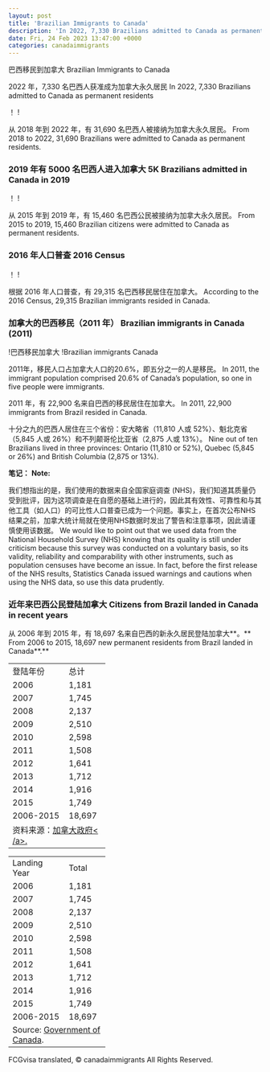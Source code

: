```yaml
---
layout: post
title: 'Brazilian Immigrants to Canada'
description: 'In 2022, 7,330 Brazilians admitted to Canada as permanent residents From 2018 to 2022, 31,690 Brazilians were admitted to Canada...'
date: Fri, 24 Feb 2023 13:47:00 +0000
categories: canadaimmigrants
---
```


巴西移民到加拿大	Brazilian Immigrants to Canada
	
2022 年，7,330 名巴西人获准成为加拿大永久居民	In 2022, 7,330 Brazilians admitted to Canada as permanent residents
	
！	!
	
从 2018 年到 2022 年，有 31,690 名巴西人被接纳为加拿大永久居民。	From 2018 to 2022, 31,690 Brazilians were admitted to Canada as permanent residents.
	
### 2019 年有 5000 名巴西人进入加拿大	5K Brazilians admitted in Canada in 2019
	
！	!
	
从 2015 年到 2019 年，有 15,460 名巴西公民被接纳为加拿大永久居民。	From 2015 to 2019, 15,460 Brazilian citizens were admitted to Canada as permanent residents.
	
### 2016 年人口普查	2016 Census
	
！	!
	
根据 2016 年人口普查，有 29,315 名巴西移民居住在加拿大。	According to the 2016 Census, 29,315 Brazilian immigrants resided in Canada.
	
### 加拿大的巴西移民（2011 年）	Brazilian immigrants in Canada (2011)
	
!巴西移民加拿大	!Brazilian immigrants Canada
	
2011年，移民人口占加拿大人口的20.6%，即五分之一的人是移民。	In 2011, the immigrant population comprised 20.6% of Canada’s population, so one in five people were immigrants.
	
2011 年，有 22,900 名来自巴西的移民居住在加拿大。	In 2011, 22,900 immigrants from Brazil resided in Canada.
	
十分之九的巴西人居住在三个省份：安大略省（11,810 人或 52%）、魁北克省（5,845 人或 26%）和不列颠哥伦比亚省（2,875 人或 13%）。	Nine out of ten Brazilians lived in three provinces: Ontario (11,810 or 52%), Quebec (5,845 or 26%) and British Columbia (2,875 or 13%).
	
**笔记：**	**Note:**
	
我们想指出的是，我们使用的数据来自全国家庭调查 (NHS)，我们知道其质量仍受到批评，因为这项调查是在自愿的基础上进行的，因此其有效性、可靠性和与其他工具（如人口）的可比性人口普查已成为一个问题。事实上，在首次公布NHS结果之前，加拿大统计局就在使用NHS数据时发出了警告和注意事项，因此请谨慎使用该数据。	We would like to point out that we used data from the National Household Survey (NHS) knowing that its quality is still under criticism because this survey was conducted on a voluntary basis, so its validity, reliability and comparability with other instruments, such as population censuses have become an issue. In fact, before the first release of the NHS results, Statistics Canada issued warnings and cautions when using the NHS data, so use this data prudently.
	
### 近年来巴西公民登陆加拿大	Citizens from Brazil landed in Canada in recent years
	
从 2006 年到 2015 年，有 18,697 名来自巴西的新永久居民登陆加拿大**。**	From 2006 to 2015, 18,697 new permanent residents from Brazil landed in Canada**.**
	
<table width="161"><tbody><tr><td width="96">登陆年份</td><td width="65">总计</td></tr><tr><td width="96">2006</td><td width="65">1,181</td></tr><tr><td width="96">2007</td><td width="65 ">1,745</td></tr><tr><td width="96">2008</td><td width="65">2,137</td></tr><tr><td 宽度="96">2009</td><td width="65">2,510</td></tr><tr><td width="96">2010</td><td width="65" >2,598</td></tr><tr><td width="96">2011</td><td width="65">1,508</td></tr><tr><td width= "96">2012</td><td width="65">1,641</td></tr><tr><td width="96">2013</td><td width="65"> 1,712</td></tr><tr><td width="96">2014</td><td width="65">1,916</td></tr><tr><td width=" 96">2015</td><td width="65">1,749</td></tr><tr><td width="96">2006-2015</td><td width="65" >18,697</td></tr><tr><td colspan="2" width="161">资料来源：<a href="http://open.canada.ca/en">加拿大政府< /a>.</td></tr></tbody></table>	<table width="161"><tbody><tr><td width="96">Landing Year</td><td width="65">Total</td></tr><tr><td width="96">2006</td><td width="65">1,181</td></tr><tr><td width="96">2007</td><td width="65">1,745</td></tr><tr><td width="96">2008</td><td width="65">2,137</td></tr><tr><td width="96">2009</td><td width="65">2,510</td></tr><tr><td width="96">2010</td><td width="65">2,598</td></tr><tr><td width="96">2011</td><td width="65">1,508</td></tr><tr><td width="96">2012</td><td width="65">1,641</td></tr><tr><td width="96">2013</td><td width="65">1,712</td></tr><tr><td width="96">2014</td><td width="65">1,916</td></tr><tr><td width="96">2015</td><td width="65">1,749</td></tr><tr><td width="96">2006-2015</td><td width="65">18,697</td></tr><tr><td colspan="2" width="161">Source: <a href="http://open.canada.ca/en">Government of Canada</a>.</td></tr></tbody></table>

FCGvisa translated, © canadaimmigrants All Rights Reserved.
